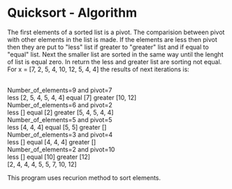 # Quicksort - Algorithm
<!DOCTYPE html>
<html>
<head>
  <meta charset="utf-8">
  <meta name="viewport" content="width=device-width">

</head>
<body>
 The first elements of a sorted list is a pivot. The comparision between pivot with other elements in the list is made.
 If the elements are less then pivot then they are put to "less" list if greater to "greater" list and if equal to "equal" list. Next the smaller list are sorted in the same way until the lenght of list is equal zero. In return the less and greater list are sorting not equal.
 For x = [7, 2, 5, 4, 10, 12, 5, 4, 4] the results of next iterations is: <br> <br>
  
Number_of_elements=9 and pivot=7 <br>
less [2, 5, 4, 5, 4, 4] equal [7] greater [10, 12]  <br>
Number_of_elements=6 and pivot=2  <br>
less [] equal [2] greater [5, 4, 5, 4, 4] <br>
Number_of_elements=5 and pivot=5 <br>
less [4, 4, 4] equal [5, 5] greater [] <br> 
Number_of_elements=3 and pivot=4 <br>
less [] equal [4, 4, 4] greater [] <br> 
Number_of_elements=2 and pivot=10 <br>
less [] equal [10] greater [12] <br>
[2, 4, 4, 4, 5, 5, 7, 10, 12] <br>

This program uses recurion method to sort elements. 
</body>
</html>


